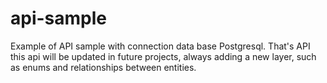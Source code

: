 # api-sample
Example of API sample with connection data base Postgresql. That's API 
this api will be updated in future projects, always adding a new layer, such as enums and relationships between entities.
